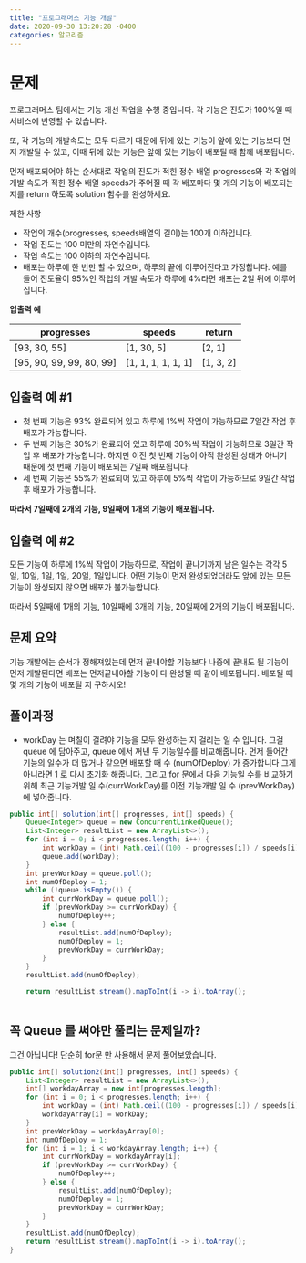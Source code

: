 ```yaml
---
title: "프로그래머스 기능 개발"     
date: 2020-09-30 13:20:28 -0400
categories: 알고리즘
---
```

# 문제
프로그래머스 팀에서는 기능 개선 작업을 수행 중입니다. 각 기능은 진도가 100%일 때 서비스에 반영할 수 있습니다.

또, 각 기능의 개발속도는 모두 다르기 때문에 뒤에 있는 기능이 앞에 있는 기능보다 먼저 개발될 수 있고, 이때 뒤에 있는 기능은 앞에 있는 기능이 배포될 때 함께 배포됩니다.

먼저 배포되어야 하는 순서대로 작업의 진도가 적힌 정수 배열 progresses와 각 작업의 개발 속도가 적힌 정수 배열 speeds가 주어질 때 각 배포마다 몇 개의 기능이 배포되는지를 return 하도록 solution 함수를 완성하세요.

제한 사항
- 작업의 개수(progresses, speeds배열의 길이)는 100개 이하입니다.
- 작업 진도는 100 미만의 자연수입니다.
- 작업 속도는 100 이하의 자연수입니다.
- 배포는 하루에 한 번만 할 수 있으며, 하루의 끝에 이루어진다고 가정합니다. 예를 들어 진도율이 95%인 작업의 개발 속도가 하루에 4%라면 배포는 2일 뒤에 이루어집니다.

**입출력 예**

|progresses|speeds|return|
|------|-----|---|		
|[93, 30, 55]|[1, 30, 5]|[2, 1]|
|[95, 90, 99, 99, 80, 99]|[1, 1, 1, 1, 1, 1]|[1, 3, 2]

## 입출력 예 #1
- 첫 번째 기능은 93% 완료되어 있고 하루에 1%씩 작업이 가능하므로 7일간 작업 후 배포가 가능합니다.
- 두 번째 기능은 30%가 완료되어 있고 하루에 30%씩 작업이 가능하므로 3일간 작업 후 배포가 가능합니다. 하지만 이전 첫 번째 기능이 아직 완성된 상태가 아니기 때문에 첫 번째 기능이 배포되는 7일째 배포됩니다.
- 세 번째 기능은 55%가 완료되어 있고 하루에 5%씩 작업이 가능하므로 9일간 작업 후 배포가 가능합니다.

**따라서 7일째에 2개의 기능, 9일째에 1개의 기능이 배포됩니다.**

## 입출력 예 #2
모든 기능이 하루에 1%씩 작업이 가능하므로, 작업이 끝나기까지 남은 일수는 각각 5일, 10일, 1일, 1일, 20일, 1일입니다. 어떤 기능이 먼저 완성되었더라도 앞에 있는 모든 기능이 완성되지 않으면 배포가 불가능합니다.

따라서 5일째에 1개의 기능, 10일째에 3개의 기능, 20일째에 2개의 기능이 배포됩니다.


## 문제 요약
기능 개발에는 순서가 정해져있는데 먼저 끝내야할 기능보다 나중에 끝내도 될 기능이 먼저 개발된다면
배포는 먼저끝내야할 기능이 다 완성될 때 같이 배포됩니다.
배포될 때 몇 개의 기능이 배포될 지 구하시오!


## 풀이과정
- workDay 는 며칠이 걸려야 기능을 모두 완성하는 지 걸리는 일 수 입니다.
그걸 queue 에 담아주고, queue 에서 꺼낸 두 기능일수를 비교해줍니다.
먼저 들어간 기능의 일수가 더 많거나 같으면 배포할 때 수 (numOfDeploy) 가 증가합니다
그게 아니라면 1 로 다시 초기화 해줍니다. 그리고 for 문에서 다음 기능일 수를 비교하기 위해
최근 기능개발 일 수(currWorkDay)를 이전 기능개발 일 수 (prevWorkDay) 에 넣어줍니다.
```java
public int[] solution(int[] progresses, int[] speeds) {
    Queue<Integer> queue = new ConcurrentLinkedQueue();
    List<Integer> resultList = new ArrayList<>();
    for (int i = 0; i < progresses.length; i++) {
        int workDay = (int) Math.ceil((100 - progresses[i]) / speeds[i]);
        queue.add(workDay);
    }
    int prevWorkDay = queue.poll();
    int numOfDeploy = 1;
    while (!queue.isEmpty()) {
        int currWorkDay = queue.poll();
        if (prevWorkDay >= currWorkDay) {
            numOfDeploy++;
        } else {
            resultList.add(numOfDeploy);
            numOfDeploy = 1;
            prevWorkDay = currWorkDay;
        }
    }
    resultList.add(numOfDeploy);

    return resultList.stream().mapToInt(i -> i).toArray();
    
```


## 꼭 Queue 를 써야만 풀리는 문제일까?
그건 아닙니다! 단순히 for문 만 사용해서 문제 풀어보았습니다.
```java
public int[] solution2(int[] progresses, int[] speeds) {
    List<Integer> resultList = new ArrayList<>();
    int[] workdayArray = new int[progresses.length];
    for (int i = 0; i < progresses.length; i++) {
        int workDay = (int) Math.ceil((100 - progresses[i]) / speeds[i]);
        workdayArray[i] = workDay;
    }
    int prevWorkDay = workdayArray[0];
    int numOfDeploy = 1;
    for (int i = 1; i < workdayArray.length; i++) {
        int currWorkDay = workdayArray[i];
        if (prevWorkDay >= currWorkDay) {
            numOfDeploy++;
        } else {
            resultList.add(numOfDeploy);
            numOfDeploy = 1;
            prevWorkDay = currWorkDay;
        }
    }
    resultList.add(numOfDeploy);
    return resultList.stream().mapToInt(i -> i).toArray();
}
```